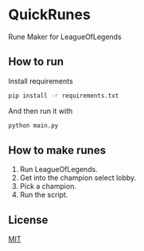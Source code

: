 # QuickRunes

Rune Maker for LeagueOfLegends

## How to run

Install requirements

```bash
pip install -r requirements.txt
```

And then run it with

```bash
python main.py
```

## How to make runes

1. Run LeagueOfLegends.
2. Get into the champion select lobby.
3. Pick a champion.
4. Run the script.

## License
[MIT](https://choosealicense.com/licenses/mit/)
